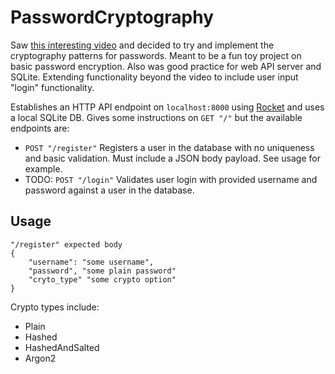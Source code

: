 # PasswordCryptography

Saw [this interesting video](https://www.youtube.com/watch?v=AM7cTDfg3m0) and decided to try and implement the cryptography patterns for passwords. Meant to be a fun toy project on basic password encryption. Also was good practice for web API server and SQLite. Extending functionality beyond the video to include user input "login" functionality.

Establishes an HTTP API endpoint on `localhost:8000` using [Rocket](https://crates.io/crates/rocket) and uses a local SQLite DB. Gives some instructions on `GET "/"` but the available endpoints are:

- `POST "/register"` Registers a user in the database with no uniqueness and basic validation. Must include a JSON body payload. See usage for example.
- TODO: `POST "/login"` Validates user login with provided username and password against a user in the database. 

## Usage 

```
"/register" expected body
{
    "username": "some username", 
    "password", "some plain password"
    "cryto_type" "some crypto option"
}
```

Crypto types include:

- Plain
- Hashed
- HashedAndSalted
- Argon2



